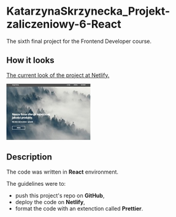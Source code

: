 # KatarzynaSkrzynecka_Projekt-zaliczeniowy-6-React

The sixth final project for the Frontend Developer course.

## How it looks

[The current look of the project at Netlify.](https://kat-skrzynecka-projekt-zaliczeniowy-5.netlify.app/)

![Screenshot](/src/assets/landing-page-screenshot.jpg)

## Description

The code was written in **React** environment.

The guidelines were to:

- push this project's repo on **GitHub**,
- deploy the code on **Netlify**,
- format the code with an extenction called **Prettier**.
